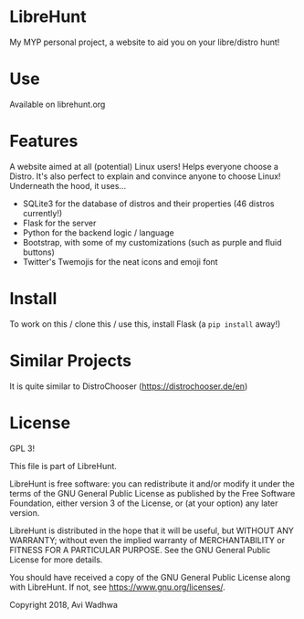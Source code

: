 # LibreHunt

My MYP personal project, a website to aid you on your libre/distro hunt!

# Use

Available on <a>librehunt.org</a>

# Features

A website aimed at all (potential) Linux users! Helps everyone choose a Distro. It's also perfect to explain and convince anyone to choose Linux!
Underneath the hood, it uses...
* SQLite3 for the database of distros and their properties (46 distros currently!)
* Flask for the server
* Python for the backend logic / language
* Bootstrap, with some of my customizations (such as purple and fluid buttons)
* Twitter's Twemojis for the neat icons and emoji font

# Install

To work on this / clone this / use this, install Flask (a `pip install` away!)

# Similar Projects

It is quite similar to DistroChooser (<a>https://distrochooser.de/en</a>)

# License

GPL 3!

This file is part of LibreHunt.

LibreHunt is free software: you can redistribute it and/or modify
it under the terms of the GNU General Public License as published by
the Free Software Foundation, either version 3 of the License, or
(at your option) any later version.

LibreHunt is distributed in the hope that it will be useful,
but WITHOUT ANY WARRANTY; without even the implied warranty of
MERCHANTABILITY or FITNESS FOR A PARTICULAR PURPOSE.  See the
GNU General Public License for more details.

You should have received a copy of the GNU General Public License
along with LibreHunt.  If not, see <https://www.gnu.org/licenses/>.

Copyright 2018, Avi Wadhwa


